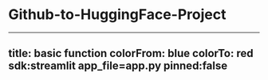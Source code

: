 # Github-to-HuggingFace-Project
---
title: basic function
colorFrom: blue
colorTo: red
sdk:streamlit
app_file=app.py
pinned:false
---
